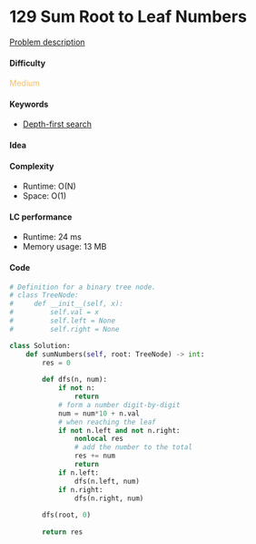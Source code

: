 129 Sum Root to Leaf Numbers
=======================
[Problem description](https://leetcode.com/problems/sum-root-to-leaf-numbers/)

#### Difficulty
<span style="color:#FABC60">Medium</span>

#### Keywords
- [Depth-first search](../categories/dfs.md)
  
#### Idea

#### Complexity
- Runtime: O(N)
- Space: O(1)
  
#### LC performance
- Runtime: 24 ms
- Memory usage: 13 MB

#### Code
```python
# Definition for a binary tree node.
# class TreeNode:
#     def __init__(self, x):
#         self.val = x
#         self.left = None
#         self.right = None

class Solution:
    def sumNumbers(self, root: TreeNode) -> int:
        res = 0 
        
        def dfs(n, num):
            if not n:
                return
            # form a number digit-by-digit  
            num = num*10 + n.val
            # when reaching the leaf
            if not n.left and not n.right:
                nonlocal res
                # add the number to the total
                res += num
                return
            if n.left:
                dfs(n.left, num)
            if n.right:
                dfs(n.right, num)
        
        dfs(root, 0)
        
        return res
```